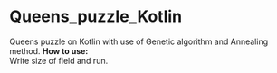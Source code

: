 # Queens_puzzle_Kotlin
Queens puzzle on Kotlin with use of Genetic algorithm and Annealing method. 
**How to use:**  
Write size of field and run. 
